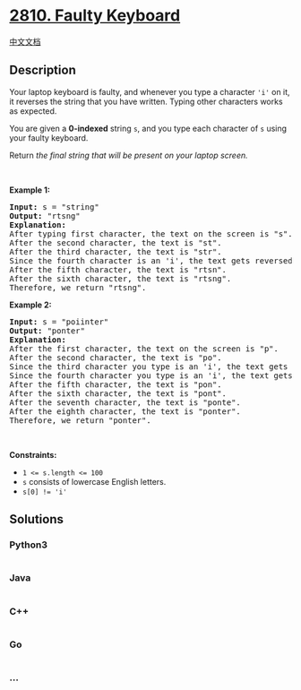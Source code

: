 # [2810. Faulty Keyboard](https://leetcode.com/problems/faulty-keyboard)

[中文文档](/solution/2800-2899/2810.Faulty%20Keyboard/README.md)

## Description

<p>Your laptop keyboard is faulty, and whenever you type a character <code>&#39;i&#39;</code> on it, it reverses the string that you have written. Typing other characters works as expected.</p>

<p>You are given a <strong>0-indexed</strong> string <code>s</code>, and you type each character of <code>s</code> using your faulty keyboard.</p>

<p>Return <em>the final string that will be present on your laptop screen.</em></p>

<p>&nbsp;</p>
<p><strong class="example">Example 1:</strong></p>

<pre>
<strong>Input:</strong> s = &quot;string&quot;
<strong>Output:</strong> &quot;rtsng&quot;
<strong>Explanation:</strong> 
After typing first character, the text on the screen is &quot;s&quot;.
After the second character, the text is &quot;st&quot;. 
After the third character, the text is &quot;str&quot;.
Since the fourth character is an &#39;i&#39;, the text gets reversed and becomes &quot;rts&quot;.
After the fifth character, the text is &quot;rtsn&quot;. 
After the sixth character, the text is &quot;rtsng&quot;. 
Therefore, we return &quot;rtsng&quot;.
</pre>

<p><strong class="example">Example 2:</strong></p>

<pre>
<strong>Input:</strong> s = &quot;poiinter&quot;
<strong>Output:</strong> &quot;ponter&quot;
<strong>Explanation:</strong> 
After the first character, the text on the screen is &quot;p&quot;.
After the second character, the text is &quot;po&quot;. 
Since the third character you type is an &#39;i&#39;, the text gets reversed and becomes &quot;op&quot;. 
Since the fourth character you type is an &#39;i&#39;, the text gets reversed and becomes &quot;po&quot;.
After the fifth character, the text is &quot;pon&quot;.
After the sixth character, the text is &quot;pont&quot;. 
After the seventh character, the text is &quot;ponte&quot;. 
After the eighth character, the text is &quot;ponter&quot;. 
Therefore, we return &quot;ponter&quot;.</pre>

<p>&nbsp;</p>
<p><strong>Constraints:</strong></p>

<ul>
	<li><code>1 &lt;= s.length &lt;= 100</code></li>
	<li><code>s</code> consists of lowercase English letters.</li>
	<li><code>s[0] != &#39;i&#39;</code></li>
</ul>

## Solutions

<!-- tabs:start -->

### **Python3**

```python

```

### **Java**

```java

```

### **C++**

```cpp

```

### **Go**

```go

```

### **...**

```

```

<!-- tabs:end -->
